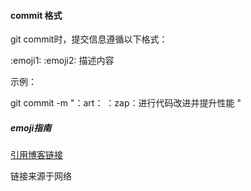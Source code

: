 #### commit 格式

git commit时，提交信息遵循以下格式：

:emoji1:  :emoji2:  描述内容

示例：

git commit -m "：art： ：zap：进行代码改进并提升性能 "

##### emoji指南

[引用博客链接](https://blog.csdn.net/qq_41005535/article/details/80999062)

链接来源于网络

